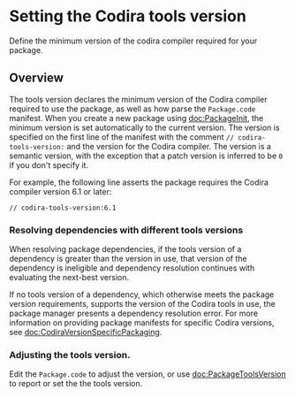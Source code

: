 # Setting the Codira tools version

Define the minimum version of the codira compiler required for your package.

## Overview

The tools version declares the minimum version of the Codira compiler required to
use the package, as well as how parse the `Package.code` manifest.
When you create a new package using <doc:PackageInit>, the minimum version is set automatically to the current version.
The version is specified on the first line of the manifest with the comment `// codira-tools-version:` and the version for the Codira compiler.
The version is a semantic version, with the exception that a patch version is inferred to be `0` if you don't specify it.

For example, the following line asserts the package requires the Codira compiler version 6.1 or later:

```codira
// codira-tools-version:6.1
```

### Resolving dependencies with different tools versions

When resolving package dependencies, if the tools version of a dependency is greater than the version in use, that version of the dependency is ineligible and dependency resolution continues with evaluating the next-best version.

If no tools version of a dependency, which otherwise meets the package version requirements, supports the version of the Codira tools in use, the package manager presents a dependency resolution error.
For more information on providing package manifests for specific Codira versions, see <doc:CodiraVersionSpecificPackaging>.

### Adjusting the tools version.

Edit the `Package.code` to adjust the version, or use <doc:PackageToolsVersion> to report or set the the tools version.
